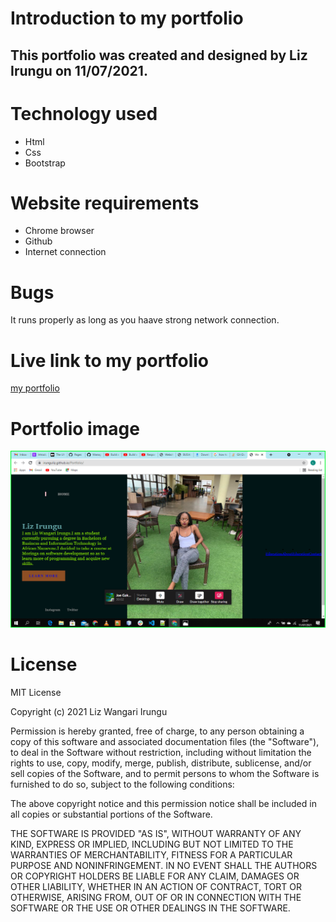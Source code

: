# Introduction to my portfolio
## This portfolio was created and designed by Liz Irungu on 11/07/2021.
# Technology used
* Html
* Css
* Bootstrap
# Website requirements
* Chrome browser
* Github
* Internet connection
# Bugs
It runs properly as long as you haave strong network connection.
# Live link to my portfolio
<a href="https://irunguliz.github.io/Portfolio/"> my portfolio</a>

# Portfolio image
<img src= "Images/Portfolio.png">

# License
MIT License

Copyright (c) 2021 Liz Wangari Irungu

Permission is hereby granted, free of charge, to any person obtaining a copy
of this software and associated documentation files (the "Software"), to deal
in the Software without restriction, including without limitation the rights
to use, copy, modify, merge, publish, distribute, sublicense, and/or sell
copies of the Software, and to permit persons to whom the Software is
furnished to do so, subject to the following conditions:

The above copyright notice and this permission notice shall be included in all
copies or substantial portions of the Software.

THE SOFTWARE IS PROVIDED "AS IS", WITHOUT WARRANTY OF ANY KIND, EXPRESS OR
IMPLIED, INCLUDING BUT NOT LIMITED TO THE WARRANTIES OF MERCHANTABILITY,
FITNESS FOR A PARTICULAR PURPOSE AND NONINFRINGEMENT. IN NO EVENT SHALL THE
AUTHORS OR COPYRIGHT HOLDERS BE LIABLE FOR ANY CLAIM, DAMAGES OR OTHER
LIABILITY, WHETHER IN AN ACTION OF CONTRACT, TORT OR OTHERWISE, ARISING FROM,
OUT OF OR IN CONNECTION WITH THE SOFTWARE OR THE USE OR OTHER DEALINGS IN THE
SOFTWARE.